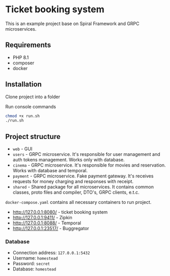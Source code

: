 # Ticket booking system

This is an example project base on Spiral Framework and GRPC microservices.

## Requirements

- PHP 8.1
- composer 
- docker

## Installation

Clone project into a folder 

Run console commands

```bash
chmod +x run.sh
./run.sh
```

## Project structure

- `web` - GUI
- `users` - GRPC microservice. It's responsible for user management and auth tokens management. Works only with database.
- `cinema` - GRPC microservice. It's responsible for movies and reservation. Works with database and temporal.
- `payment` - GRPC microservice. Fake payment gateway. It's receives requests for money charging and responses with receipt.
- `shared` - Shared package for all microservices. It contains common classes, proto files and compiler, DTO's, GRPC clients, e.t.c.

`docker-compose.yaml` contains all necessary containers to run project.
 - http://127.0.0.1:8080/ - ticket booking system
 - http://127.0.0.1:9411/ - Zipkin 
 - http://127.0.0.1:8088/ - Temporal
 - http://127.0.0.1:23517/ - Buggregator

### Database

 - Connection address: `127.0.0.1:5432`
 - Username: `homestead`
 - Password: `secret`
 - Database: `homestead`